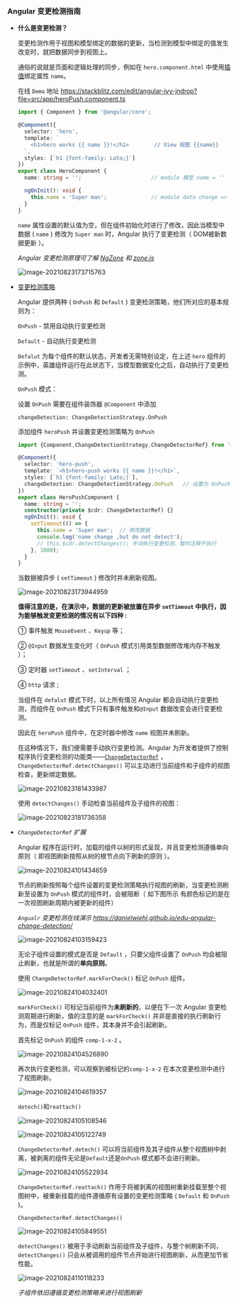 ### Angular 变更检测指南

+ **什么是变更检测？**

  变更检测作用于视图和模型绑定的数据的更新，当检测到模型中绑定的值发生改变时，就把数据同步到视图上。

  通俗的说就是页面和逻辑处理的同步，例如在 `hero.component.html` 中使用[插值](https://angular.cn/guide/interpolation)绑定属性 `name`。

  在线 `Demo` 地址 https://stackblitz.com/edit/angular-ivy-jndrop?file=src/app/heroPush.component.ts

  ```typescript
  import { Component } from '@angular/core';
  
  @Component({
    selector: 'hero',
    template: `
      <h1>hero works {{ name }}!</h1>        // View 视图 {{name}}
    `,
    styles: [`h1 {font-family: Lato;}`]
  })
  export class HeroComponent {
    name: string = '';                      // module 模型 name = ''
  
    ngOnInit(): void {
      this.name = 'Super man';              // module data change => name = 'Super man'
    }
  }
  ```

    `name` 属性设置的默认值为空，但在组件初始化时进行了修改，因此当模型中数据 ( `name` ) 修改为 `Super man` 时，Angular 执行了变更检测（ DOM被新数据更新 ）。

  *Angular 变更检测原理可了解  [NgZone](https://angular.cn/guide/zone) 和 [zone.js](https://github.com/angular/zone.js)*

  ![image-20210823173715763](https://github.com/su4g/study-md/blob/main/typora-user-images/image-20210823173715763.png)

+ [变更检测策略](https://angular.cn/api/core/ChangeDetectionStrategy)

  Angular 提供两种 ( `OnPush` 和 `Default` ) 变更检测策略，他们所对应的基本规则为：

  `OnPush`      -   禁用自动执行变更检测

  `Default`    -   自动执行变更检测

  `Defalut` 为每个组件的默认状态，开发者无需特别设定，在上述 `hero` 组件的示例中，英雄组件运行在此状态下，当模型数据变化之后，自动执行了变更检测。

  `OnPush` 模式：

  设置 `OnPush` 需要在组件装饰器 `@Component` 中添加 

  `changeDetection: ChangeDetectionStrategy.OnPush`

  添加组件 `heroPush` 并设置变更检测策略为 `OnPush`

  ```typescript
  import {Component,ChangeDetectionStrategy,ChangeDetectorRef} from '@angular/core';
  
  @Component({
    selector: 'hero-push',
    template: `<h1>hero-push works {{ name }}!</h1>`,
    styles: [`h1 {font-family: Lato;}`],
    changeDetection: ChangeDetectionStrategy.OnPush   // 设置为 OnPush 模式
  })
  export class HeroPushComponent {
    name: string = '';
    constructor(private $cdr: ChangeDetectorRef) {}
    ngOnInit(): void {
      setTimeout(() => {
        this.name = 'Super man';  // 修改数据
        console.log('name change ,but do not detect');
        // this.$cdr.detectChanges(); 手动执行变更检测，暂时注释不执行
      }, 1000);
    }
  }
  ```

  当数据被异步 ( `setTimeout` ) 修改时并未刷新视图。

  ![image-20210823173944959](https://github.com/su4g/study-md/blob/main/typora-user-images/image-20210823173944959.png)

  **值得注意的是，在演示中，数据的更新被放置在异步 `setTimeout` 中执行，因为能够触发变更检测的情况有以下四种 :**

  ① 事件触发 `MouseEvent` 、`Keyup` 等；

  ② `@Input` 数据发生变化时（ `OnPush` 模式引用类型数据修改堆内存不触发 ）；

  ③ 定时器 `setTimeout` 、`setInterval` ；

  ④ `http` 请求 ;

  当组件在 `defalut` 模式下时，以上所有情况 Angular 都会自动执行变更检测，而组件在 `OnPush` 模式下只有事件触发和`@Input` 数据改变会进行变更检测。

  因此在 `heroPush` 组件中，在定时器中修改 `name` 视图并未刷新。

  在这种情况下，我们便需要手动执行变更检测。Angular 为开发者提供了控制程序执行变更检测的功能类——[`ChangeDetectorRef`](https://angular.cn/api/core/ChangeDetectorRef) ，`ChangeDetectorRef.detectChanges()` 可以主动进行当前组件和子组件的视图检查，更新绑定数据。

  ![image-20210823181433987](https://github.com/su4g/study-md/blob/main/typora-user-images/image-20210823181433987.png)

  使用 `detectChanges()` 手动检查当前组件及子组件的视图：

  ![image-20210823181736358](https://github.com/su4g/study-md/blob/main/typora-user-images/image-20210823181736358.png)

+ *`ChangeDetectorRef` 扩展*

  Angular 程序在运行时，加载的组件以树的形式呈现，并且变更检测遵循单向原则（ 即视图刷新按照从树的根节点向下刷新的原则 ）。

  ![image-20210824101434659](https://github.com/su4g/study-md/blob/main/typora-user-images/image-20210824101434659.png)

  节点的刷新按照每个组件设置的变更检测策略执行视图的刷新，当变更检测刷新至设置为 `OnPush` 模式的组件时，会被阻断（ 如下图所示 有颜色标记的是在一次视图刷新周期内被更新的组件）

  *`Angualr` 变更检测在线演示 https://danielwiehl.github.io/edu-angular-change-detection/*

  ![image-20210824103159423](https://github.com/su4g/study-md/blob/main/typora-user-images/image-20210824103159423.png)

  无论子组件设置的模式是否是 `Default` ，只要父组件设置了 `OnPush` 均会被阻止刷新，也就是所谓的**单向原则**。

  使用 `ChangeDetectorRef.markForCheck()` 标记 `OnPush` 组件。

  ![image-20210824104032401](https://github.com/su4g/study-md/blob/main/typora-user-images/image-20210824104032401.png)

  `markForCheck()` 可标记当前组件为**未刷新的**，以便在下一次 Angular 变更检测周期进行刷新，值的注意的是 `markForCheck()` 并非是直接的执行刷新行为，而是仅标记 `OnPush` 组件，其本身并不会引起刷新。

  首先标记 `OnPush` 的组件 `comp-1-x-2` 。

  ![image-20210824104526890](https://github.com/su4g/study-md/blob/main/typora-user-images/image-20210824104526890.png)

  再次执行变更检测，可以观察到被标记的`comp-1-x-2` 在本次变更检测中进行了视图刷新。

  ![image-20210824104619357](https://github.com/su4g/study-md/blob/main/typora-user-images/image-20210824104619357.png)

  `detech()`和`reattach()`

  ![image-20210824105108546](https://github.com/su4g/study-md/blob/main/typora-user-images/image-20210824105108546.png)

  ![image-20210824105122749](https://github.com/su4g/study-md/blob/main/typora-user-images/image-20210824105122749.png)

  `ChangeDetectorRef.detech()` 可以将当前组件及其子组件从整个视图树中剥离，被剥离的组件无论是`Default`还是`OnPush` 模式都不会进行刷新。

  ![image-20210824105522934](https://github.com/su4g/study-md/blob/main/typora-user-images/image-20210824105522934.png)

  `ChangeDetectorRef.reattach()` 作用于将被剥离的视图树重新挂载至整个视图树中，被重新挂载的组件遵循原有设置的变更检测策略 ( `Default` 和 `OnPush` )。

  `ChangeDetectorRef.detectChanges()` 

  ![image-20210824105849551](https://github.com/su4g/study-md/blob/main/typora-user-images/image-20210824105849551.png)

  `detectChanges()` 被用于手动刷新当前组件及子组件，与整个树刷新不同，`detectChanges()` 只会从被调用的组件节点开始进行视图刷新，从而更加节省性能。

  ![image-20210824110118233](https://github.com/su4g/study-md/blob/main/typora-user-images/image-20210824110118233.png)

  *子组件依旧遵循变更检测策略来进行视图刷新*

  
